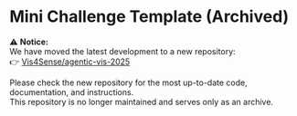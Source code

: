 # Mini Challenge Template (Archived)

⚠️ **Notice:**  
We have moved the latest development to a new repository:  
👉 [Vis4Sense/agentic-vis-2025](https://github.com/Vis4Sense/agentic-vis-2025)

Please check the new repository for the most up-to-date code, documentation, and instructions.  
This repository is no longer maintained and serves only as an archive.

